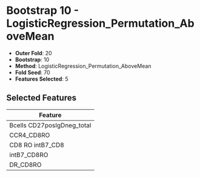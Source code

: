 # Bootstrap 10 - LogisticRegression_Permutation_AboveMean

- **Outer Fold**: 20
- **Bootstrap**: 10
- **Method**: LogisticRegression_Permutation_AboveMean
- **Fold Seed**: 70
- **Features Selected**: 5

## Selected Features

| Feature |
|---------|
| Bcells CD27posIgDneg_total |
| CCR4_CD8RO |
| CD8 RO intB7_CD8 |
| intB7_CD8RO |
| DR_CD8RO |
